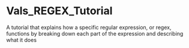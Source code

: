 # Vals_REGEX_Tutorial
 A tutorial that explains how a specific regular expression, or regex, functions by breaking down each part of the expression and describing what it does
